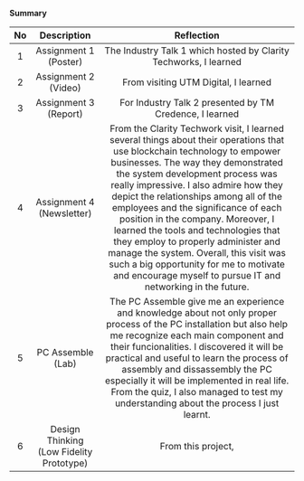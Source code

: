 **Summary**

| No | Description | Reflection |
| :---: | :---: | :---: |
| 1 | Assignment 1 (Poster) | The Industry Talk 1 which hosted by Clarity Techworks, I learned |
| 2 | Assignment 2 (Video) | From visiting UTM Digital, I learned |
| 3 | Assignment 3 (Report) | For Industry Talk 2 presented by TM Credence, I learned  |
| 4 | Assignment 4 (Newsletter) | From the Clarity Techwork visit, I learned several things about their operations that use blockchain technology to empower businesses. The way they demonstrated the system development process was really impressive. I also admire how they depict the relationships among all of the employees and the significance of each position in the company. Moreover, I learned the tools and technologies that they employ to properly administer and manage the system. Overall, this visit was such a big opportunity for me to motivate and encourage myself to pursue IT and networking in the future. |
| 5 | PC Assemble (Lab) | The PC Assemble give me an experience and knowledge about not only proper process of the PC installation but also  help me recognize each main component and their funcionalities. I discovered it will be practical and useful to learn the process of assembly and dissassembly the PC especially it will be implemented in real life. From the quiz, I also managed to test my understanding about the process I just learnt. |
| 6 | Design Thinking (Low Fidelity Prototype) | From this project, |
